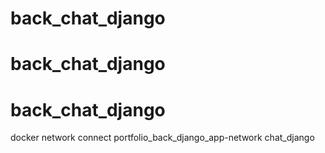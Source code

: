 # back_chat_django
# back_chat_django
# back_chat_django



docker network connect portfolio_back_django_app-network chat_django
